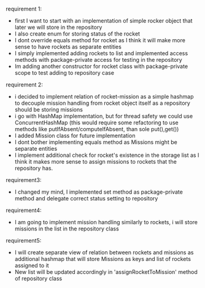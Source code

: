 requirement 1:
 - first I want to start with an implementation of simple rocker object that later we will store in the repository
 - I also create enum for storing status of the rocket
 - I dont override equals method for rocket as I think it will make more sense to have rockets as separate entities
 - I simply implemented adding rockets to list and implemented access methods with package-private access for testing in the repository
 - Im adding another constructor for rocket class with package-private scope to test adding to repository case

requirement 2:
 - i decided to implement relation of rocket-mission as a simple hashmap to decouple mission handling from rocket object itself as a repository should be storing missions
 - i go with HashMap implementation, but for thread safety we could use ConcurrentHashMap (this would require some refactoring to use methods like putIfAbsent/computeIfAbsent, than sole put(),get())
 - I added Mission class for future implementation
 - I dont bother implementing equals method as Missions might be separate entities
 - I implement additional check for rocket's existence in the storage list as I think it makes more sense to assign missions to rockets that the repository has.

requirement3:
 - I changed my mind, I implemented set method as package-private method and delegate correct status setting to repository

requirement4:
 - I am going to implement mission handling similarly to rockets, i will store missions in the list in the repository class

requirement5:
 - I will create separate view of relation between rockets and missions as additional hashmap that will store Missions as keys and list of rockets assigned to it
 - New list will be updated accordingly in 'assignRocketToMission' method of repository class